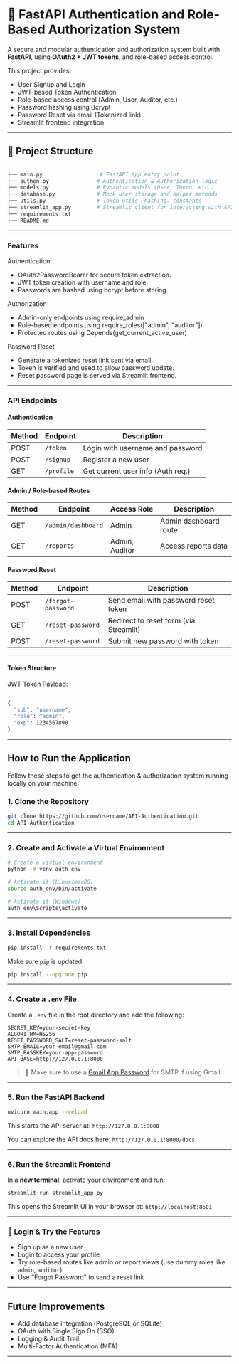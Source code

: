 # 🔐 FastAPI Authentication and Role-Based Authorization System

A secure and modular authentication and authorization system built with **FastAPI**, using **OAuth2 + JWT tokens**, and role-based access control.

This project provides:
- User Signup and Login
- JWT-based Token Authentication
- Role-based access control (Admin, User, Auditor, etc.)
- Password hashing using Bcrypt
- Password Reset via email (Tokenized link)
- Streamlit frontend integration

---

## 📁 Project Structure

```bash
.
├── main.py                  # FastAPI app entry point
├── authen.py               # Authentication & Authorization logic
├── models.py               # Pydantic models (User, Token, etc.)
├── database.py             # Mock user storage and helper methods
├── utils.py                # Token utils, hashing, constants
├── streamlit_app.py        # Streamlit client for interacting with API
├── requirements.txt
└── README.md
```
---
### Features
Authentication
- OAuth2PasswordBearer for secure token extraction.
- JWT token creation with username and role.
- Passwords are hashed using bcrypt before storing.

Authorization
- Admin-only endpoints using require_admin
- Role-based endpoints using require_roles(["admin", "auditor"])
- Protected routes using Depends(get_current_active_user)

Password Reset
- Generate a tokenized reset link sent via email.
- Token is verified and used to allow password update.
- Reset password page is served via Streamlit frontend.
--- 
### API Endpoints
#### Authentication
| Method | Endpoint   | Description                       |
| ------ | ---------- | --------------------------------- |
| POST   | `/token`   | Login with username and password  |
| POST   | `/signup`  | Register a new user               |
| GET    | `/profile` | Get current user info (Auth req.) |

#### Admin / Role-based Routes
| Method | Endpoint           | Access Role    | Description           |
| ------ | ------------------ | -------------- | --------------------- |
| GET    | `/admin/dashboard` | Admin          | Admin dashboard route |
| GET    | `/reports`         | Admin, Auditor | Access reports data   |


#### Password Reset
| Method | Endpoint           | Description                            |
| ------ | ------------------ | -------------------------------------- |
| POST   | `/forgot-password` | Send email with password reset token   |
| GET    | `/reset-password`  | Redirect to reset form (via Streamlit) |
| POST   | `/reset-password`  | Submit new password with token         |
--- 
#### Token Structure
JWT Token Payload:
```bash

{
  "sub": "username",
  "role": "admin",
  "exp": 1234567890
}
```
--- 
## How to Run the Application

Follow these steps to get the authentication & authorization system running locally on your machine:

### 1. Clone the Repository

```bash
git clone https://github.com/username/API-Authentication.git
cd API-Authentication
```

---

### 2. Create and Activate a Virtual Environment

```bash
# Create a virtual environment
python -m venv auth_env

# Activate it (Linux/macOS)
source auth_env/bin/activate

# Activate it (Windows)
auth_env\Scripts\activate
```

---

### 3. Install Dependencies

```bash
pip install -r requirements.txt
```

Make sure `pip` is updated:

```bash
pip install --upgrade pip
```

---

### 4. Create a `.env` File

Create a `.env` file in the root directory and add the following:

```env
SECRET_KEY=your-secret-key
ALGORITHM=HS256
RESET_PASSWORD_SALT=reset-password-salt
SMTP_EMAIL=your-email@gmail.com
SMTP_PASSKEY=your-app-password
API_BASE=http://127.0.0.1:8000
```

> 📌 Make sure to use a [Gmail App Password](https://support.google.com/accounts/answer/185833) for SMTP if using Gmail.

---

### 5. Run the FastAPI Backend

```bash
uvicorn main:app --reload
```

This starts the API server at:
`http://127.0.0.1:8000`

You can explore the API docs here:
`http://127.0.0.1:8000/docs`

---

### 6. Run the Streamlit Frontend

In a **new terminal**, activate your environment and run:

```bash
streamlit run streamlit_app.py
```

This opens the Streamlit UI in your browser at:
`http://localhost:8501`

---

### 🔐 Login & Try the Features

* Sign up as a new user
* Login to access your profile
* Try role-based routes like admin or report views (use dummy roles like `admin`, `auditor`)
* Use "Forgot Password" to send a reset link
---

## Future Improvements

* Add database integration (PostgreSQL or SQLite)
* OAuth with Single Sign On (SSO)
* Logging & Audit Trail
* Multi-Factor Authentication (MFA)
---


